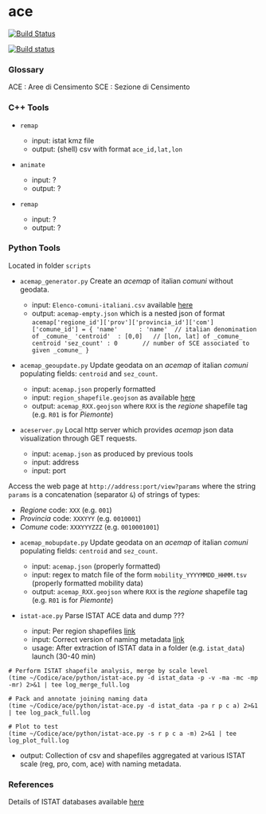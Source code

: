 # ace

[![Build Status](https://travis-ci.com/physycom/ace.svg?branch=master)](https://travis-ci.com/physycom/ace)

[![Build status](https://ci.appveyor.com/api/projects/status/kcl6000vv11rwxca?svg=true)](https://ci.appveyor.com/project/cenit/ace)

### Glossary

ACE : Aree di Censimento
SCE : Sezione di Censimento

### C++ Tools

- `remap`
  + input: istat kmz file
  + output: (shell) csv with format `ace_id,lat,lon`

- `animate`
  + input: ?
  + output: ?

- `remap`
  + input: ?
  + output: ?

### Python Tools
Located in folder `scripts`

- `acemap_generator.py`
Create an *acemap* of italian _comuni_ without geodata.
  + input: `Elenco-comuni-italiani.csv` available [here](https://www.istat.it/it/archivio/6789)
  + output: `acemap-empty.json` which is a nested json of format
`
acemap['regione_id']['prov']['provincia_id']['com']['comune_id'] = {
  'name'      : 'name'  // italian denomination of _comune_
  'centroid'  : [0,0]   // [lon, lat] of _comune_ centroid
  'sez_count' : 0       // number of SCE associated to given _comune_
}
`

- `acemap_geoupdate.py`
Update geodata on an *acemap* of italian _comuni_ populating fields: `centroid` and `sez_count`.
  + input: `acemap.json` properly formatted
  + input: `region_shapefile.geojson` as available [here](https://www.istat.it/it/archivio/104317)
  + output: `acemap_RXX.geojson` where `RXX` is the _regione_ shapefile tag (e.g. `R01` is for _Piemonte_)


- `aceserver.py` Local http server which provides *acemap* json data visualization through GET requests.
  + input: `acemap.json` as produced by previous tools
  + input: address
  + input: port

Access the web page at `http://address:port/view?params` where the string `params` is a concatenation (separator `&`) of strings of types:
  + _Regione_ code: `XXX` (e.g. `001`)
  + _Provincia_ code: `XXXYYY` (e.g. `0010001`)
  + _Comune_ code: `XXXYYYZZZ` (e.g. `0010001001`)


- `acemap_mobupdate.py`
Update geodata on an *acemap* of italian _comuni_ populating fields: `centroid` and `sez_count`.
  + input: `acemap.json` (properly formatted)
  + input: regex to match file of the form `mobility_YYYYMMDD_HHMM.tsv` (properly formatted mobility data)
  + output: `acemap_RXX.geojson` where `RXX` is the _regione_ shapefile tag (e.g. `R01` is for _Piemonte_)

- `istat-ace.py`
Parse ISTAT ACE data and dump ???
  + input: Per region shapefiles [link](https://www.istat.it/it/archivio/104317)
  + input: Correct version of naming metadata [link](https://www.istat.it/storage/codici-unita-amministrative/Archivio-elenco-comuni-codici-e-denominazioni_Anni_2011-2015.zip)
  + usage: After extraction of ISTAT data in a folder (e.g. `istat_data`) launch (30-40 min)
```
# Perform ISTAT shapefile analysis, merge by scale level
(time ~/Codice/ace/python/istat-ace.py -d istat_data -p -v -ma -mc -mp -mr) 2>&1 | tee log_merge_full.log

# Pack and annotate joining naming data
(time ~/Codice/ace/python/istat-ace.py -d istat_data -pa r p c a) 2>&1 | tee log_pack_full.log

# Plot to test
(time ~/Codice/ace/python/istat-ace.py -s r p c a -m) 2>&1 | tee log_plot_full.log
```
  + output: Collection of csv and shapefiles aggregated at various ISTAT scale (reg, pro, com, ace) with naming metadata.

### References
Details of ISTAT databases available [here](https://www.istat.it/it/files/2013/11/2015.04.28-Descrizione-dati-Pubblicazione.pdf)
